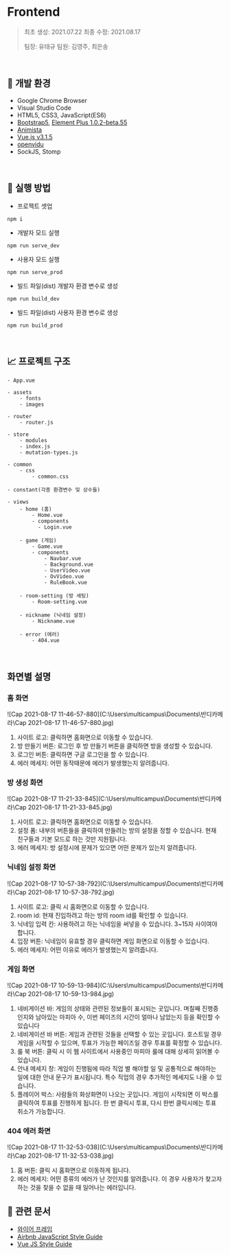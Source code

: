 # Frontend

> 최초 생성: 2021.07.22
> 최종 수정: 2021.08.17
>
> 팀장: 유태규
> 팀원: 김영주, 최은송

<br>

## 🔧 개발 환경

- Google Chrome Browser
- Visual Studio Code
- HTML5, CSS3, JavaScript(ES6)
- [Bootstrap5](https://getbootstrap.com/docs/5.0/getting-started/introduction/), [Element Plus 1.0.2-beta.55](https://element-plus.org/#/en-US)
- [Animista](https://animista.net/)
- [Vue.js v3.1.5](https://v3.ko.vuejs.org/)
- [openvidu](https://openvidu.io/)
- SockJS, Stomp

<br>

## 🔑 실행 방법

- 프로젝트 셋업

```
npm i
```

- 개발자 모드 실행

```
npm run serve_dev
```

- 사용자 모드 실행

```
npm run serve_prod
```

- 빌드 파일(dist) 개발자 환경 변수로 생성

```
npm run build_dev
```

- 빌드 파일(dist) 사용자 환경 변수로 생성

```
npm run build_prod
```

<br>

## 📈 프로젝트 구조

```
- App.vue

- assets
	- fonts
	- images

- router
	- router.js

- store
	- modules
	- index.js
	- mutation-types.js

- common
	- css
		- common.css
		
- constant(각종 환경변수 및 상수들)

- views
	- home (홈)
		- Home.vue
		- components
		  - Login.vue
	
	- game (게임)
		- Game.vue
		- components
			- Navbar.vue
			- Background.vue
			- UserVideo.vue
			- OvVideo.vue
			- RuleBook.vue
	
	- room-setting (방 세팅)
		- Room-setting.vue
	
	- nickname (닉네임 설정)
		- Nickname.vue
	
	- error (에러)
		- 404.vue
```

<br>

##  화면별 설명
### 홈 화면

![Cap 2021-08-17 11-46-57-880](C:\Users\multicampus\Documents\반디카메라\Cap 2021-08-17 11-46-57-880.jpg)

1.  사이트 로고: 클릭하면 홈화면으로 이동할 수 있습니다.
2.  방 만들기 버튼: 로그인 후 방 만들기 버튼을 클릭하면 방을 생성할 수 있습니다.
3.  로그인 버튼: 클릭하면 구글 로그인을 할 수 있습니다.
4.  에러 메세지: 어떤 동작때문에 에러가 발생했는지 알려줍니다.

### 방 생성 화면

![Cap 2021-08-17 11-21-33-845](C:\Users\multicampus\Documents\반디카메라\Cap 2021-08-17 11-21-33-845.jpg)

1.  사이트 로고: 클릭하면 홈화면으로 이동할 수 있습니다.
2.  설정 폼: 내부의 버튼들을 클릭하여 만들려는 방의 설정을 정할 수 있습니다. 현재 친구들과 기본 모드로 하는 것만 지원됩니다.
3. 에러 메세지: 방 설정시에 문제가 있으면 어떤 문제가 있는지 알려줍니다.

### 닉네임 설정 화면

![Cap 2021-08-17 10-57-38-792](C:\Users\multicampus\Documents\반디카메라\Cap 2021-08-17 10-57-38-792.jpg)

1.  사이트 로고: 클릭 시 홈화면으로 이동할 수 있습니다.
2.  room id: 현재 진입하려고 하는 방의 room id를 확인할 수 있습니다.
3.  닉네임 입력 칸: 사용하려고 하는 닉네임을 써넣을 수 있습니다. 3~15자 사이여야 합니다.
4.  입장 버튼: 닉네임이 유효할 경우 클릭하면 게임 화면으로 이동할 수 있습니다.
5.  에러 메세지: 어떤 이유로 에러가 발생했는지 알려줍니다.

### 게임 화면

![Cap 2021-08-17 10-59-13-984](C:\Users\multicampus\Documents\반디카메라\Cap 2021-08-17 10-59-13-984.jpg)

1.  네비게이션 바: 게임의 상태와 관련된 정보들이 표시되는 곳입니다. 며칠째 진행중인지와 남아있는 마피아 수, 이번 페이즈의 시간이 얼마나 남았는지 등을 확인할 수 있습니다
2.  네비게이션 바 버튼: 게임과 관련된 것들을 선택할 수 있는 곳입니다. 호스트일 경우 게임을 시작할 수 있으며, 투표가 가능한 페이즈일 경우 투표를 확정할 수 있습니다.
3.  룰 북 버튼: 클릭 시 이 웹 사이트에서 사용중인 마피아 룰에 대해 상세히 읽어볼 수 있습니다.
4.  안내 메세지 창: 게임이 진행됨에 따라 직업 별 해야할 일 및 공통적으로 해야하는 일에 대한 안내 문구가 표시됩니다. 특수 직업의  경우 추가적인 메세지도 나올 수 있습니다.
5.  플레이어 박스: 사람들의 화상화면이 나오는 곳입니다. 게임이 시작되면 이 박스를 클릭하여 투표를 진행하게 됩니다. 한 번 클릭시 투표, 다시 한번 클릭시에는 투표 취소가 가능합니다. 

### 404 에러 화면

![Cap 2021-08-17 11-32-53-038](C:\Users\multicampus\Documents\반디카메라\Cap 2021-08-17 11-32-53-038.jpg)

1.  홈 버튼: 클릭 시 홈화면으로 이동하게 됩니다.
2.  에러 메세지: 어떤 종류의 에러가 난 것인지를 알려줍니다. 이 경우 사용자가 찾고자 하는 것을 찾을 수 없을 때 일어나는 에러입니다. 

## 📘 관련 문서

- [와이어 프레임](https://www.figma.com/file/D946y8Vykt2jgYXgHfmGDM/%EB%A7%88%ED%94%BC%EC%95%84%EA%B2%8C%EC%9E%84---%EC%99%80%EC%9D%B4%EC%96%B4-%ED%94%84%EB%A0%88%EC%9E%84?node-id=0%3A1)
- [Airbnb JavaScript Style Guide](https://github.com/airbnb/javascript)
- [Vue JS Style Guide](https://kr.vuejs.org/v2/style-guide/index.html)

